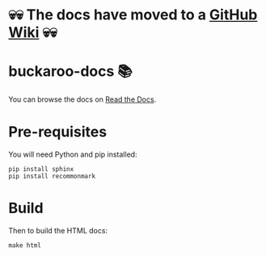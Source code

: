 # :skull::skull: The docs have moved to a [GitHub Wiki](https://github.com/LoopPerfect/buckaroo/wiki) :skull::skull:

# buckaroo-docs 📚

You can browse the docs on [Read the Docs](http://buckaroo.readthedocs.io/).


# Pre-requisites

You will need Python and pip installed:

```bash=
pip install sphinx
pip install recommonmark
```


# Build

Then to build the HTML docs:

```bash=
make html
```
